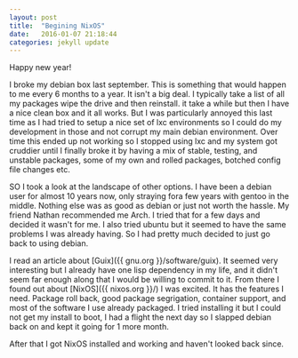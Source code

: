 ```yaml
---
layout: post
title:  "Begining NixOS"
date:   2016-01-07 21:18:44
categories: jekyll update
---
```

Happy new year!

I broke my debian box last september.  This is something that would happen to me every 6 months to a year.  It isn't a big deal.  I typically take a list of all my packages wipe the drive and then reinstall.  it take a while but then  I have a nice clean box and it all works.  But I was particularly annoyed this last time as I had tried to setup a nice set of lxc environments so I could do my development in those and not corrupt my main debian environment.  Over time this ended up not working so I stopped using lxc and my system got cruddier until I finally broke it by having a mix of stable, testing, and unstable packages, some of my own and rolled packages, botched config file changes etc.

SO I took a look at the landscape of other options.  I have been a debian user for almost 10 years now, only straying fora few years with gentoo in the middle.  Nothing else was as good as debian or just not worth the hassle.  My friend Nathan recommended me Arch.  I tried that for a few days and decided it wasn't for me.  I also tried ubuntu but it seemed to have the same problems I was already having.  So I had pretty much decided to just go back to using debian.

I read an article about [Guix]({{ gnu.org }}/software/guix).  It seemed very interesting but I already have one lisp dependency in my life, and it didn't seem far enough along that I would be willing to commit to it.  From there I found out about [NixOS]({{ nixos.org }}/)  I was excited.  It has the features I need.  Package roll back, good package segrigation, container support, and most of the software I use already packaged.  I tried installing it but I could not get my install to boot, I had a flight the next day so I slapped debian back on and kept it going for 1 more month.

After that I got NixOS installed and working and haven't looked back since.
